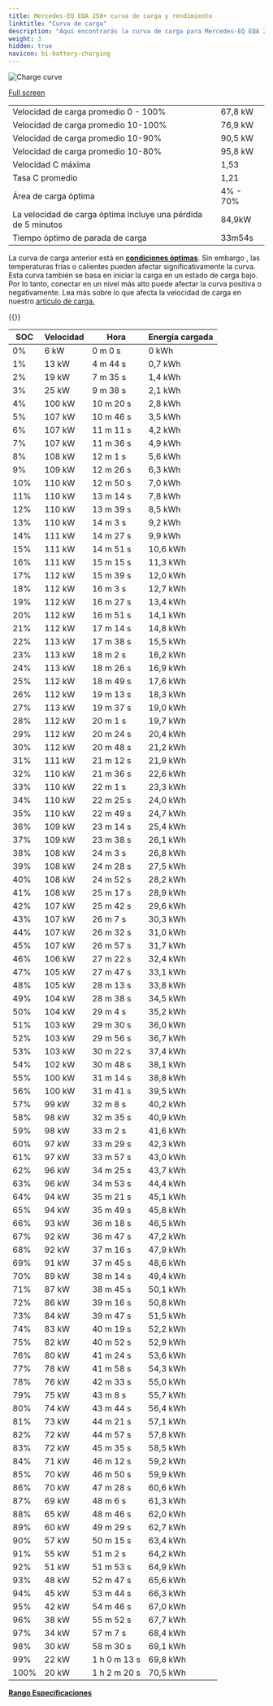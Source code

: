 ```yaml
---
title: Mercedes-EQ EQA 250+ curva de carga y rendimiento
linktitle: "Curva de carga"
description: "Aquí encontrarás la curva de carga para Mercedes-EQ EQA 250+."
weight: 3
hidden: true
navicon: bi-battery-charging
---
```

<!-- markdownlint-disable MD033 -->
<img src="/images/models/mercedes/eqa/eqa_250plus/chargingcurve.svg" alt="Charge curve" class="img-fluid">

[Full screen](/images/models/mercedes/eqa/eqa_250plus/chargingcurve.svg)


<table class="table table-striped border">
<tbody>
<tr>
<td>Velocidad de carga promedio 0 - 100%</td><td>67,8 kW</td>
</tr>
<tr>
<td>Velocidad de carga promedio 10-100%</td><td>76,9 kW</td>
</tr>
<tr>
<td>Velocidad de carga promedio 10-90%</td><td>90,5 kW</td>
</tr>
<tr>
<td>Velocidad de carga promedio 10-80%</td><td>95,8 kW</td>
</tr>
<tr>
<td>Velocidad C máxima</td><td>1,53</td>
</tr>
<tr>
<td>Tasa C promedio</td><td>1,21</td>
</tr>
<tr>
<td>Área de carga óptima</td><td>4% - 70%</td>
</tr>
<tr>
<td>La velocidad de carga óptima incluye una pérdida de 5 minutos</td><td>84,9kW</td>
</tr>
<tr>
<td>Tiempo óptimo de parada de carga</td><td>33m54s</td>
</tr>
</tbody>
</table>


La curva de carga anterior está en **[condiciones óptimas](../../../../../technology/battery/charging/#temperatura)**. Sin embargo , las temperaturas frías o calientes pueden afectar significativamente la curva. Esta curva también se basa en iniciar la carga en un estado de carga bajo. Por lo tanto, conectar en un nivel más alto puede afectar la curva positiva o negativamente. Lea más sobre lo que afecta la velocidad de carga en nuestro [artículo de carga.](../../../../../technology/battery/charging/)


{{<evkxdisplayaddarticle />}}
<table class="table table-striped border">
<thead>
<tr><th>SOC</th><th>Velocidad</th><th>Hora</th><th>Energía cargada</th></tr>
</thead>
<tbody>
<tr>
<td>0%</td><td>6 kW</td><td> 0 m 0 s </td><td>0 kWh </td>
</tr>
<tr>
<td>1%</td><td>13 kW</td><td> 4 m 44 s </td><td>0,7 kWh </td>
</tr>
<tr>
<td>2%</td><td>19 kW</td><td> 7 m 35 s </td><td>1,4 kWh </td>
</tr>
<tr>
<td>3%</td><td>25 kW</td><td> 9 m 38 s </td><td>2,1 kWh </td>
</tr>
<tr>
<td>4%</td><td>100 kW</td><td> 10 m 20 s </td><td>2,8 kWh </td>
</tr>
<tr>
<td>5%</td><td>107 kW</td><td> 10 m 46 s </td><td>3,5 kWh </td>
</tr>
<tr>
<td>6%</td><td>107 kW</td><td> 11 m 11 s </td><td>4,2 kWh </td>
</tr>
<tr>
<td>7%</td><td>107 kW</td><td> 11 m 36 s </td><td>4,9 kWh </td>
</tr>
<tr>
<td>8%</td><td>108 kW</td><td> 12 m 1 s </td><td>5,6 kWh </td>
</tr>
<tr>
<td>9%</td><td>109 kW</td><td> 12 m 26 s </td><td>6,3 kWh </td>
</tr>
<tr>
<td>10%</td><td>110 kW</td><td> 12 m 50 s </td><td>7,0 kWh </td>
</tr>
<tr>
<td>11%</td><td>110 kW</td><td> 13 m 14 s </td><td>7,8 kWh </td>
</tr>
<tr>
<td>12%</td><td>110 kW</td><td> 13 m 39 s </td><td>8,5 kWh </td>
</tr>
<tr>
<td>13%</td><td>110 kW</td><td> 14 m 3 s </td><td>9,2 kWh </td>
</tr>
<tr>
<td>14%</td><td>111 kW</td><td> 14 m 27 s </td><td>9,9 kWh </td>
</tr>
<tr>
<td>15%</td><td>111 kW</td><td> 14 m 51 s </td><td>10,6 kWh </td>
</tr>
<tr>
<td>16%</td><td>111 kW</td><td> 15 m 15 s </td><td>11,3 kWh </td>
</tr>
<tr>
<td>17%</td><td>112 kW</td><td> 15 m 39 s </td><td>12,0 kWh </td>
</tr>
<tr>
<td>18%</td><td>112 kW</td><td> 16 m 3 s </td><td>12,7 kWh </td>
</tr>
<tr>
<td>19%</td><td>112 kW</td><td> 16 m 27 s </td><td>13,4 kWh </td>
</tr>
<tr>
<td>20%</td><td>112 kW</td><td> 16 m 51 s </td><td>14,1 kWh </td>
</tr>
<tr>
<td>21%</td><td>112 kW</td><td> 17 m 14 s </td><td>14,8 kWh </td>
</tr>
<tr>
<td>22%</td><td>113 kW</td><td> 17 m 38 s </td><td>15,5 kWh </td>
</tr>
<tr>
<td>23%</td><td>113 kW</td><td> 18 m 2 s </td><td>16,2 kWh </td>
</tr>
<tr>
<td>24%</td><td>113 kW</td><td> 18 m 26 s </td><td>16,9 kWh </td>
</tr>
<tr>
<td>25%</td><td>112 kW</td><td> 18 m 49 s </td><td>17,6 kWh </td>
</tr>
<tr>
<td>26%</td><td>112 kW</td><td> 19 m 13 s </td><td>18,3 kWh </td>
</tr>
<tr>
<td>27%</td><td>113 kW</td><td> 19 m 37 s </td><td>19,0 kWh </td>
</tr>
<tr>
<td>28%</td><td>112 kW</td><td> 20 m 1 s </td><td>19,7 kWh </td>
</tr>
<tr>
<td>29%</td><td>112 kW</td><td> 20 m 24 s </td><td>20,4 kWh </td>
</tr>
<tr>
<td>30%</td><td>112 kW</td><td> 20 m 48 s </td><td>21,2 kWh </td>
</tr>
<tr>
<td>31%</td><td>111 kW</td><td> 21 m 12 s </td><td>21,9 kWh </td>
</tr>
<tr>
<td>32%</td><td>110 kW</td><td> 21 m 36 s </td><td>22,6 kWh </td>
</tr>
<tr>
<td>33%</td><td>110 kW</td><td> 22 m 1 s </td><td>23,3 kWh </td>
</tr>
<tr>
<td>34%</td><td>110 kW</td><td> 22 m 25 s </td><td>24,0 kWh </td>
</tr>
<tr>
<td>35%</td><td>110 kW</td><td> 22 m 49 s </td><td>24,7 kWh </td>
</tr>
<tr>
<td>36%</td><td>109 kW</td><td> 23 m 14 s </td><td>25,4 kWh </td>
</tr>
<tr>
<td>37%</td><td>109 kW</td><td> 23 m 38 s </td><td>26,1 kWh </td>
</tr>
<tr>
<td>38%</td><td>108 kW</td><td> 24 m 3 s </td><td>26,8 kWh </td>
</tr>
<tr>
<td>39%</td><td>108 kW</td><td> 24 m 28 s </td><td>27,5 kWh </td>
</tr>
<tr>
<td>40%</td><td>108 kW</td><td> 24 m 52 s </td><td>28,2 kWh </td>
</tr>
<tr>
<td>41%</td><td>108 kW</td><td> 25 m 17 s </td><td>28,9 kWh </td>
</tr>
<tr>
<td>42%</td><td>107 kW</td><td> 25 m 42 s </td><td>29,6 kWh </td>
</tr>
<tr>
<td>43%</td><td>107 kW</td><td> 26 m 7 s </td><td>30,3 kWh </td>
</tr>
<tr>
<td>44%</td><td>107 kW</td><td> 26 m 32 s </td><td>31,0 kWh </td>
</tr>
<tr>
<td>45%</td><td>107 kW</td><td> 26 m 57 s </td><td>31,7 kWh </td>
</tr>
<tr>
<td>46%</td><td>106 kW</td><td> 27 m 22 s </td><td>32,4 kWh </td>
</tr>
<tr>
<td>47%</td><td>105 kW</td><td> 27 m 47 s </td><td>33,1 kWh </td>
</tr>
<tr>
<td>48%</td><td>105 kW</td><td> 28 m 13 s </td><td>33,8 kWh </td>
</tr>
<tr>
<td>49%</td><td>104 kW</td><td> 28 m 38 s </td><td>34,5 kWh </td>
</tr>
<tr>
<td>50%</td><td>104 kW</td><td> 29 m 4 s </td><td>35,2 kWh </td>
</tr>
<tr>
<td>51%</td><td>103 kW</td><td> 29 m 30 s </td><td>36,0 kWh </td>
</tr>
<tr>
<td>52%</td><td>103 kW</td><td> 29 m 56 s </td><td>36,7 kWh </td>
</tr>
<tr>
<td>53%</td><td>103 kW</td><td> 30 m 22 s </td><td>37,4 kWh </td>
</tr>
<tr>
<td>54%</td><td>102 kW</td><td> 30 m 48 s </td><td>38,1 kWh </td>
</tr>
<tr>
<td>55%</td><td>100 kW</td><td> 31 m 14 s </td><td>38,8 kWh </td>
</tr>
<tr>
<td>56%</td><td>100 kW</td><td> 31 m 41 s </td><td>39,5 kWh </td>
</tr>
<tr>
<td>57%</td><td>99 kW</td><td> 32 m 8 s </td><td>40,2 kWh </td>
</tr>
<tr>
<td>58%</td><td>98 kW</td><td> 32 m 35 s </td><td>40,9 kWh </td>
</tr>
<tr>
<td>59%</td><td>98 kW</td><td> 33 m 2 s </td><td>41,6 kWh </td>
</tr>
<tr>
<td>60%</td><td>97 kW</td><td> 33 m 29 s </td><td>42,3 kWh </td>
</tr>
<tr>
<td>61%</td><td>97 kW</td><td> 33 m 57 s </td><td>43,0 kWh </td>
</tr>
<tr>
<td>62%</td><td>96 kW</td><td> 34 m 25 s </td><td>43,7 kWh </td>
</tr>
<tr>
<td>63%</td><td>96 kW</td><td> 34 m 53 s </td><td>44,4 kWh </td>
</tr>
<tr>
<td>64%</td><td>94 kW</td><td> 35 m 21 s </td><td>45,1 kWh </td>
</tr>
<tr>
<td>65%</td><td>94 kW</td><td> 35 m 49 s </td><td>45,8 kWh </td>
</tr>
<tr>
<td>66%</td><td>93 kW</td><td> 36 m 18 s </td><td>46,5 kWh </td>
</tr>
<tr>
<td>67%</td><td>92 kW</td><td> 36 m 47 s </td><td>47,2 kWh </td>
</tr>
<tr>
<td>68%</td><td>92 kW</td><td> 37 m 16 s </td><td>47,9 kWh </td>
</tr>
<tr>
<td>69%</td><td>91 kW</td><td> 37 m 45 s </td><td>48,6 kWh </td>
</tr>
<tr>
<td>70%</td><td>89 kW</td><td> 38 m 14 s </td><td>49,4 kWh </td>
</tr>
<tr>
<td>71%</td><td>87 kW</td><td> 38 m 45 s </td><td>50,1 kWh </td>
</tr>
<tr>
<td>72%</td><td>86 kW</td><td> 39 m 16 s </td><td>50,8 kWh </td>
</tr>
<tr>
<td>73%</td><td>84 kW</td><td> 39 m 47 s </td><td>51,5 kWh </td>
</tr>
<tr>
<td>74%</td><td>83 kW</td><td> 40 m 19 s </td><td>52,2 kWh </td>
</tr>
<tr>
<td>75%</td><td>82 kW</td><td> 40 m 52 s </td><td>52,9 kWh </td>
</tr>
<tr>
<td>76%</td><td>80 kW</td><td> 41 m 24 s </td><td>53,6 kWh </td>
</tr>
<tr>
<td>77%</td><td>78 kW</td><td> 41 m 58 s </td><td>54,3 kWh </td>
</tr>
<tr>
<td>78%</td><td>76 kW</td><td> 42 m 33 s </td><td>55,0 kWh </td>
</tr>
<tr>
<td>79%</td><td>75 kW</td><td> 43 m 8 s </td><td>55,7 kWh </td>
</tr>
<tr>
<td>80%</td><td>74 kW</td><td> 43 m 44 s </td><td>56,4 kWh </td>
</tr>
<tr>
<td>81%</td><td>73 kW</td><td> 44 m 21 s </td><td>57,1 kWh </td>
</tr>
<tr>
<td>82%</td><td>72 kW</td><td> 44 m 57 s </td><td>57,8 kWh </td>
</tr>
<tr>
<td>83%</td><td>72 kW</td><td> 45 m 35 s </td><td>58,5 kWh </td>
</tr>
<tr>
<td>84%</td><td>71 kW</td><td> 46 m 12 s </td><td>59,2 kWh </td>
</tr>
<tr>
<td>85%</td><td>70 kW</td><td> 46 m 50 s </td><td>59,9 kWh </td>
</tr>
<tr>
<td>86%</td><td>70 kW</td><td> 47 m 28 s </td><td>60,6 kWh </td>
</tr>
<tr>
<td>87%</td><td>69 kW</td><td> 48 m 6 s </td><td>61,3 kWh </td>
</tr>
<tr>
<td>88%</td><td>65 kW</td><td> 48 m 46 s </td><td>62,0 kWh </td>
</tr>
<tr>
<td>89%</td><td>60 kW</td><td> 49 m 29 s </td><td>62,7 kWh </td>
</tr>
<tr>
<td>90%</td><td>57 kW</td><td> 50 m 15 s </td><td>63,4 kWh </td>
</tr>
<tr>
<td>91%</td><td>55 kW</td><td> 51 m 2 s </td><td>64,2 kWh </td>
</tr>
<tr>
<td>92%</td><td>51 kW</td><td> 51 m 53 s </td><td>64,9 kWh </td>
</tr>
<tr>
<td>93%</td><td>48 kW</td><td> 52 m 47 s </td><td>65,6 kWh </td>
</tr>
<tr>
<td>94%</td><td>45 kW</td><td> 53 m 44 s </td><td>66,3 kWh </td>
</tr>
<tr>
<td>95%</td><td>42 kW</td><td> 54 m 46 s </td><td>67,0 kWh </td>
</tr>
<tr>
<td>96%</td><td>38 kW</td><td> 55 m 52 s </td><td>67,7 kWh </td>
</tr>
<tr>
<td>97%</td><td>34 kW</td><td> 57 m 7 s </td><td>68,4 kWh </td>
</tr>
<tr>
<td>98%</td><td>30 kW</td><td> 58 m 30 s </td><td>69,1 kWh </td>
</tr>
<tr>
<td>99%</td><td>22 kW</td><td>1 h 0 m 13 s </td><td>69,8 kWh </td>
</tr>
<tr>
<td>100%</td><td>20 kW</td><td>1 h 2 m 20 s </td><td>70,5 kWh </td>
</tr>
</tbody>
</table>

<div class="mt-3 mb-3">
<a href="../rangeandconsumption/" class="text-decoration-none text-black">
<strong><i class="bi-arrow-left"></i> Rango </strong>
</a>
<a href="../specifications/" class="text-decoration-none text-black float-end">
<strong>Especificaciones <i class="bi-arrow-right"></i></strong>
</a>
</div>
